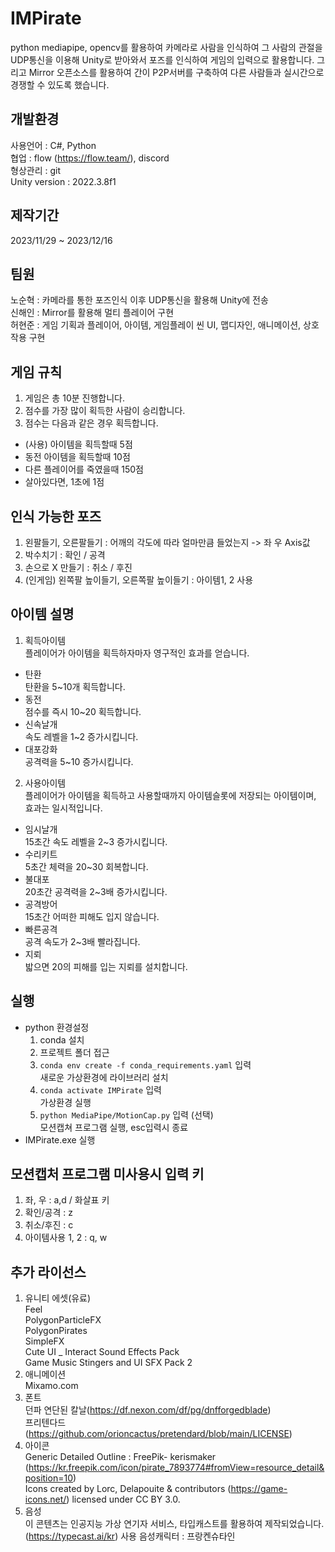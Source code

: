 # IMPirate
python mediapipe, opencv를 활용하여 카메라로 사람을 인식하여 그 사람의 관절을 UDP통신을 이용해 Unity로 받아와서 포즈를 인식하여 게임의 입력으로 활용합니다.
그리고 Mirror 오픈소스를 활용하여 간이 P2P서버를 구축하여 다른 사람들과 실시간으로 경쟁할 수 있도록 했습니다.

## 개발환경
사용언어 : C#, Python<br>
협업 : flow (https://flow.team/), discord<br>
형상관리 : git<br>
Unity version : 2022.3.8f1<br>

## 제작기간
2023/11/29 ~ 2023/12/16

## 팀원
노순혁 : 카메라를 통한 포즈인식 이후 UDP통신을 활용해 Unity에 전송<br>
신해인 : Mirror를 활용해 멀티 플레이어 구현<br>
허현준 : 게임 기획과 플레이어, 아이템, 게임플레이 씬 UI, 맵디자인, 애니메이션, 상호작용 구현

## 게임 규칙
1. 게임은 총 10분 진행합니다.
2. 점수를 가장 많이 획득한 사람이 승리합니다.
3. 점수는 다음과 같은 경우 획득합니다.
- (사용) 아이템을 획득할때 5점
- 동전 아이템을 획득할때 10점
- 다른 플레이어를 죽였을때 150점
- 살아있다면, 1초에 1점

## 인식 가능한 포즈
1. 왼팔들기, 오른팔들기 : 어깨의 각도에 따라 얼마만큼 들었는지 -> 좌 우 Axis값
2. 박수치기 : 확인 / 공격
3. 손으로 X 만들기 : 취소 / 후진
4. (인게임) 왼쪽팔 높이들기, 오른쪽팔 높이들기 : 아이템1, 2 사용

## 아이템 설명
1. 획득아이템 <br>
플레이어가 아이템을 획득하자마자 영구적인 효과를 얻습니다.
- 탄환 <br>탄환을 5~10개 획득합니다.
- 동전 <br>점수를 즉시 10~20 획득합니다.
- 신속날개<br>속도 레벨을 1~2 증가시킵니다.
- 대포강화<br>공격력을 5~10 증가시킵니다.

2. 사용아이템 <br>
플레이어가 아이템을 획득하고 사용할때까지 아이템슬롯에 저장되는 아이템이며, 효과는 일시적입니다.
- 임시날개<br>15초간 속도 레벨을 2~3 증가시킵니다.
- 수리키트<br>5초간 체력을 20~30 회복합니다.
- 불대포<br>20초간 공격력을 2~3배 증가시킵니다.
- 공격방어<br>15초간 어떠한 피해도 입지 않습니다.
- 빠른공격<br>공격 속도가 2~3배 빨라집니다.
- 지뢰 <br>밟으면 20의 피해를 입는 지뢰를 설치합니다.

## 실행
- python 환경설정
    1. conda 설치
    2. 프로젝트 폴더 접근
    3. `conda env create -f conda_requirements.yaml` 입력 <br>새로운 가상환경에 라이브러리 설치 
    4. `conda activate IMPirate` 입력 <br>가상환경 실행
    5. `python MediaPipe/MotionCap.py` 입력 (선택) <br>모션캡쳐 프로그램 실행, esc입력시 종료
- IMPirate.exe 실행
## 모션캡처 프로그램 미사용시 입력 키
1. 좌, 우 : a,d / 화살표 키
2. 확인/공격 : z
3. 취소/후진  : c
4. 아이템사용 1, 2 : q, w


## 추가 라이선스
1. 유니티 에셋(유료)<br>
Feel<br>
PolygonParticleFX<br>
PolygonPirates<br>
SimpleFX<br>
Cute UI _ Interact Sound Effects Pack<br>
Game Music Stingers and UI SFX Pack 2
2. 애니메이션<br>
Mixamo.com
3. 폰트<br>
던파 연단된 칼날(https://df.nexon.com/df/pg/dnfforgedblade)<br>
프리텐다드(https://github.com/orioncactus/pretendard/blob/main/LICENSE)<br>
4. 아이콘<br>
Generic Detailed Outline : FreePik- kerismaker (https://kr.freepik.com/icon/pirate_7893774#fromView=resource_detail&position=10)<br>
Icons created by Lorc, Delapouite & contributors (https://game-icons.net/) licensed under CC BY 3.0.
5. 음성<br>
이 콘텐츠는 인공지능 가상 연기자 서비스, 타입캐스트를 활용하여 제작되었습니다. (https://typecast.ai/kr)
사용 음성캐릭터 : 프랑켄슈타인
